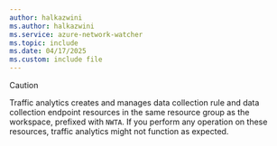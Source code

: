 ```yaml
---
author: halkazwini
ms.author: halkazwini
ms.service: azure-network-watcher
ms.topic: include
ms.date: 04/17/2025    
ms.custom: include file
---
```

> [!CAUTION]
> Traffic analytics creates and manages data collection rule and data collection endpoint resources in the same resource group as the workspace, prefixed with `NWTA`. If you perform any operation on these resources, traffic analytics might not function as expected.